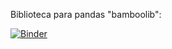 Biblioteca para pandas "bamboolib":

[![Binder](https://mybinder.org/badge_logo.svg)](https://mybinder.org/v2/gh/odairjosebellini/pandas/HEAD)

